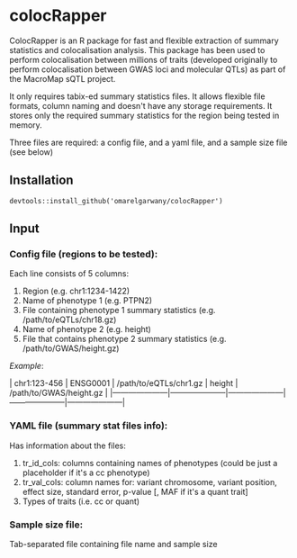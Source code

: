 # colocRapper

ColocRapper is an R package for fast and flexible extraction of summary statistics and colocalisation analysis. This package has been used to perform colocalisation between millions of traits (developed originally to perform colocalisation between GWAS loci and molecular QTLs) as part of the MacroMap sQTL project. 

It only requires tabix-ed summary statistics files. It allows flexible file formats, column naming and doesn't have any storage requirements. It stores only the required summary statistics for the region being tested in memory. 

Three files are required: a config file, and a yaml file, and a sample size file (see below)

## Installation

```
devtools::install_github('omarelgarwany/colocRapper')
```

## Input

### Config file (regions to be tested): 
  Each line consists of 5 columns:
  1. Region (e.g. chr1:1234-1422)
  2. Name of phenotype 1 (e.g. PTPN2)
  3. File containing phenotype 1 summary statistics (e.g. /path/to/eQTLs/chr18.gz)
  4. Name of phenotype 2 (e.g. height)
  5. File that contains phenotype 2 summary statistics (e.g. /path/to/GWAS/height.gz)

*Example*:

| chr1:123-456 | ENSG0001 | /path/to/eQTLs/chr1.gz | height | /path/to/GWAS/height.gz |
|———————|———————|———————|———————|———————|


### YAML file (summary stat files info):
  Has information about the files:
  1. tr_id_cols: columns containing names of phenotypes (could be just a placeholder if it's a cc phenotype)
  2. tr_val_cols: column names for: variant chromosome, variant position, effect size, standard error, p-value [, MAF if it's a quant trait]
  3. Types of traits (i.e. cc or quant)

### Sample size file:
  Tab-separated file containing file name and sample size

